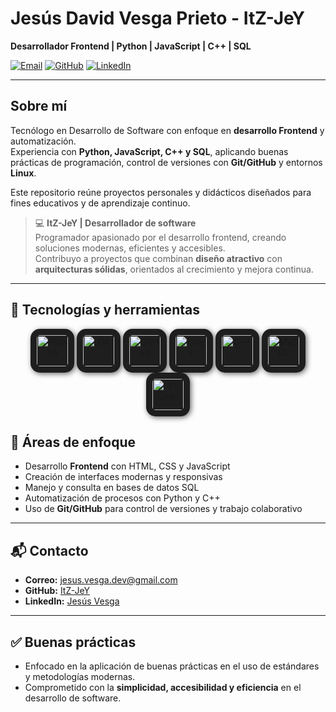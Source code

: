 # Jesús David Vesga Prieto - ItZ-JeY

**Desarrollador Frontend | Python | JavaScript | C++ | SQL**

[![Email](https://img.shields.io/badge/Email-D14836?style=for-the-badge&logo=gmail&logoColor=white)](mailto:jesus.vesga.dev@gmail.com)
[![GitHub](https://img.shields.io/badge/GitHub-100000?style=for-the-badge&logo=github&logoColor=white)](https://github.com/ItZ-JeY)
[![LinkedIn](https://img.shields.io/badge/LinkedIn-0077B5?style=for-the-badge&logo=linkedin&logoColor=white)](https://linkedin.com/in/jesus-vesga)

---

## Sobre mí
Tecnólogo en Desarrollo de Software con enfoque en **desarrollo Frontend** y automatización.  
Experiencia con **Python, JavaScript, C++ y SQL**, aplicando buenas prácticas de programación, control de versiones con **Git/GitHub** y entornos **Linux**.  

Este repositorio reúne proyectos personales y didácticos diseñados para fines educativos y de aprendizaje continuo.

> 💻 **ItZ-JeY | Desarrollador de software**  
> Programador apasionado por el desarrollo frontend, creando soluciones modernas, eficientes y accesibles.  
> Contribuyo a proyectos que combinan **diseño atractivo** con **arquitecturas sólidas**, orientados al crecimiento y mejora continua.

---

## 🚀 Tecnologías y herramientas

<p align="center">
  <img src="https://cdn.jsdelivr.net/gh/devicons/devicon/icons/python/python-original.svg" 
       alt="Python" width="50" height="50" 
       style="background-color:#1e1e1e; padding:10px; border-radius:15px; box-shadow: 2px 2px 8px rgba(0,0,0,0.6);"/>
  <img src="https://cdn.jsdelivr.net/gh/devicons/devicon/icons/git/git-original.svg" 
       alt="Git" width="50" height="50" 
       style="background-color:#1e1e1e; padding:10px; border-radius:15px; box-shadow: 2px 2px 8px rgba(0,0,0,0.6);"/>
  <img src="https://cdn.jsdelivr.net/gh/devicons/devicon/icons/github/github-original.svg" 
       alt="GitHub" width="50" height="50" 
       style="background-color:#1e1e1e; padding:10px; border-radius:15px; box-shadow: 2px 2px 8px rgba(0,0,0,0.6);"/>
  <img src="https://cdn.jsdelivr.net/gh/devicons/devicon/icons/linux/linux-original.svg" 
       alt="Linux" width="50" height="50" 
       style="background-color:#1e1e1e; padding:10px; border-radius:15px; box-shadow: 2px 2px 8px rgba(0,0,0,0.6);"/>
  <img src="https://cdn.jsdelivr.net/gh/devicons/devicon/icons/cplusplus/cplusplus-original.svg" 
       alt="C++" width="50" height="50" 
       style="background-color:#1e1e1e; padding:10px; border-radius:15px; box-shadow: 2px 2px 8px rgba(0,0,0,0.6);"/>
  <img src="https://cdn.jsdelivr.net/gh/devicons/devicon/icons/mysql/mysql-original.svg" 
       alt="MySQL" width="50" height="50" 
       style="background-color:#1e1e1e; padding:10px; border-radius:15px; box-shadow: 2px 2px 8px rgba(0,0,0,0.6);"/>
  <img src="https://cdn.jsdelivr.net/gh/devicons/devicon/icons/vscode/vscode-original.svg" 
       alt="VS Code" width="50" height="50" 
       style="background-color:#1e1e1e; padding:10px; border-radius:15px; box-shadow: 2px 2px 8px rgba(0,0,0,0.6);"/>
</p>

## 📌 Áreas de enfoque

- Desarrollo **Frontend** con HTML, CSS y JavaScript  
- Creación de interfaces modernas y responsivas  
- Manejo y consulta en bases de datos SQL  
- Automatización de procesos con Python y C++  
- Uso de **Git/GitHub** para control de versiones y trabajo colaborativo  

---

## 📬 Contacto

- **Correo:** [jesus.vesga.dev@gmail.com](mailto:jesus.vesga.dev@gmail.com)  
- **GitHub:** [ItZ-JeY](https://github.com/ItZ-JeY)  
- **LinkedIn:** [Jesús Vesga](https://linkedin.com/in/jesus-vesga)  

---

## ✅ Buenas prácticas

- Enfocado en la aplicación de buenas prácticas en el uso de estándares y metodologías modernas.  
- Comprometido con la **simplicidad, accesibilidad y eficiencia** en el desarrollo de software.  
